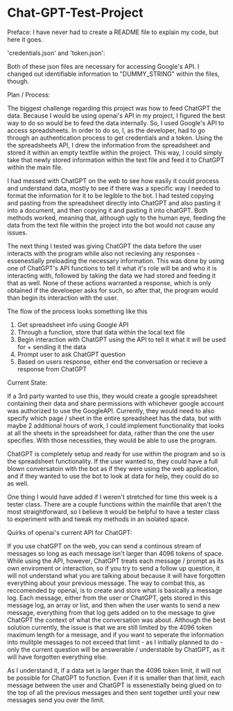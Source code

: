 # Chat-GPT-Test-Project

Preface: I have never had to create a README file to explain my code, but here it goes.

'credentials.json' and 'token.json':

Both of these json files are necessary for accessing Google's API. I changed out identifiable information to "DUMMY_STRING" within the files, though.


Plan / Process:

The biggest challenge regarding this project was how to feed ChatGPT the data. Because I would be using openai's API in my project, I figured the best way to do so would be to feed the data internally. So, I used Google's API to access spreadsheets.
In order to do so, I, as the developer, had to go through an authentication process to get credentials and a token. Using the the spreadsheets API, I drew the information from the spreadsheet and stored it within an empty textfile within the project. This way, I could simply take that
newly stored information within the text file and feed it to ChatGPT within the main file.

I had messed with ChatGPT on the web to see how easily it could process and understand data, mostly to see if there was a specific way I needed to format the information for it to be legible to the bot. I had tested copying and pasting from the spreadsheet directly into ChatGPT and also
pasting it into a document, and then copying it and pasting it into chatGPT. Both methods worked, meaning that, although ugly to the human eye, feeding the data from the text file within the project into the bot would not cause any issues.

The next thing I tested was giving ChatGPT the data before the user interacts with the program while also not recieving any responses - essenestially preloading the necessary information. This was done by using one of ChatGPT's API functions to tell it
what it's role will be and who it is interacting with, followed by taking the data we had stored and feeding it that as well. None of these actions warranted a response, which is only obtained if the develoeper asks for such, so after that, the program would than begin its interaction
with the user.


The flow of the process looks something like this

1. Get spreadsheet info using Google API
2. Through a function, store that data within the local text file
3. Begin interaction with ChatGPT using the API to tell it what it will be used for + sending it the data
4. Prompt user to ask ChatGPT question
5. Based on users response, either end the conversation or recieve a response from ChatGPT


Current State:

If a 3rd party wanted to use this, they would create a google spreadsheet containing their data and share permissions with whichever google account was authorized to use the GoogleAPI. Currently, they would need to also specify which page / sheet in the entire spreadsheet has the data, but 
with maybe 2 additional hours of work, I could implement functionality that looks at all the sheets in the spreadsheet for data, rather than the one the user specifies. With those necessities, they would be able to use the program.

ChatGPT is completely setup and ready for use within the program and so is the spreadsheet functionality. If the user wanted to, they could have a full blown conversatoin with the bot as if they were using the web application, and if they wanted to use the bot to look at data for help,
they could do so as well.


One thing I would have added if I weren't stretched for time this week is a tester class. There are a couple functions within the mainfile that aren't the most straightforward, so I believe it would be helpful to have a tester class to experiment with and tweak my methods in an isolated space.

Quirks of openai's current API for ChatGPT:

If you use chatGPT on the web, you can send a continous stream of messages so long as each message isn't larger than 4096 tokens of space. While using the API, however, ChatGPT treats each message / prompt as its own enviroment or interaction, so if you try to send a follow up question,
it will not understand what you are talking about because it will have forgotten everything about your previous message. The way to combat this, as reccomended by openai, is to create and store what is basically a message log. Each message, either from the user or ChatGPT, gets stored
in this message log, an array or list, and then when the user wants to send a new message, everything from that log gets added on to the message to give ChatGPT the context of what the conversation was about. Although the best solution currently, the issue is that we are still limited
by the 4096 token maximum length for a message, and if you want to seperate the information into mulitple messages to not exceed that limit  - as I initially planned to do - only the current question will be answerable / understable by ChatGPT, as it will have forgotten everything else.

As I understand it, if a data set is larger than the 4096 token limit, it will not be possible for ChatGPT to function. Even if it is smaller than that limit, each message between the user and ChatGPT is essenestially being glued on to the top of all the previous messages and then sent 
together until your new messages send you over the limit.
